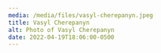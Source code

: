 ```yaml
---
media: /media/files/vasyl-cherepanyn.jpeg
title: Vasyl Cherepanyn
alt: Photo of Vasyl Cherepanyn
date: 2022-04-19T18:06:00-0500
---
```

